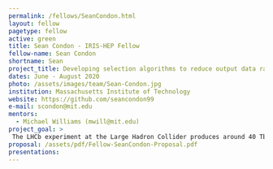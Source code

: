 ```yaml
---
permalink: /fellows/SeanCondon.html
layout: fellow
pagetype: fellow
active: green
title: Sean Condon - IRIS-HEP Fellow
fellow-name: Sean Condon
shortname: Sean
project_title: Developing selection algorithms to reduce output data rate from the Large Hadron Collider
dates: June - August 2020
photo: /assets/images/team/Sean-Condon.jpg
institution: Massachusetts Institute of Technology
website: https://github.com/seancondon99
e-mail: scondon@mit.edu
mentors:
  - Michael Williams (mwill@mit.edu)
project_goal: >
 The LHCb experiment at the Large Hadron Collider produces around 40 Tbits/s of data while running. The main goal of this project is to develop multivariate algorithms for run 3 of the LHCb experiment to select the interesting parts of this immense amount of data and discard the rest in real-time using only GPUs. To accomplish this, I will develop and evaluate many possible multivariate algorithms to find the best fitted for this task, and then deploy these into the baseline algorithm repository for LHCb run 3.
proposal: /assets/pdf/Fellow-SeanCondon-Proposal.pdf
presentations:
---
```

